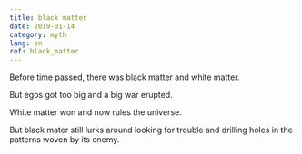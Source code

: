 ```yaml
---
title: black matter
date: 2019-01-14
category: myth
lang: en
ref: black_matter
---
```


Before time passed, there was black matter and white matter. 

But egos got too big and a big war erupted. 

White matter won and now rules the universe.

But black mater still lurks around looking for trouble and drilling holes in the patterns woven by its enemy.
